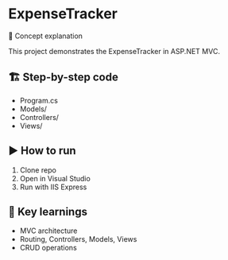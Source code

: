# ExpenseTracker

📖 Concept explanation

This project demonstrates the ExpenseTracker in ASP.NET MVC.

## 🏗 Step-by-step code

- Program.cs
- Models/
- Controllers/
- Views/

## ▶️ How to run

1. Clone repo
2. Open in Visual Studio
3. Run with IIS Express

## 🔑 Key learnings

- MVC architecture
- Routing, Controllers, Models, Views
- CRUD operations
